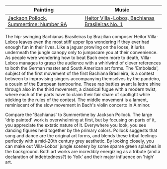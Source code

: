 
Painting | Music
-------- | -----
[Jackson Pollock, Summertime: Number 9A](https://www.tate.org.uk/art/artworks/pollock-summertime-number-9a-t03977) | [Heitor Villa-Lobos, Bachianas Brasileiras No. 1](https://open.spotify.com/album/1qvQRtKPtMIkvbvMtVqeMN?si=IUk_a5jsTMeY_ylvFshPYg)

The hip-swinging Bachianas Brasileiras by Brazilian composer Heitor Villa-Lobos leaves even the most stiff upper lips wondering if they ever had enough fun in their lives. Like a jaguar prowling on the loose, it lurks underneath the jungle canopy only to jumpscare you at their convenience. As people were wondering how to beat Bach even more to death, Villa-Lobos manages to grasp the audience with a whirlwind of clever references to both the German master and South American art forms. The 'Embolada', subject of the first movement of the first Bachiana Brasileira, is a contest between to improvising singers accompanying themselves by the pandeiro, a cousin of the European tambourine. These rap battles avant la lettre shine through also in the third movement, a classical fugue with a modern twist, where each of the parts have to claim their fair share of spotlight while sticking to the rules of the contest. The middle movement is a lament, reminiscent of the slow movement in Bach's violin concerto in A minor.

Compare the 'Bachianas' to Summertime by Jackson Pollock. The large 'drip painted' work is overwhelming at first, but by focusing on parts of it, you appreciate the extatic nature of it. Everywhere you look, you see dancing figures held together by the primary colors. Pollock suggests that song and dance are the original art forms, and blends these tribal feelings perfectly with a mid-20th century grey aesthetic. By looking closely, you can make out Villa-Lobos' jungle scenery by some sparse green splashes in the background. Both art works are incredibly energizing as a tribute (and a declaration of indebtedness?) to 'folk' and their major influence on 'high' art.
